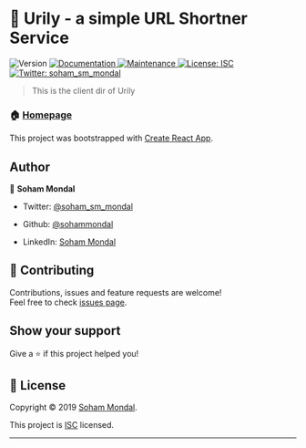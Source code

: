 <h1>🔗 Urily - a simple URL Shortner Service</h1>

<p>

<img  alt="Version"  src="https://img.shields.io/badge/version-0.1.0-blue.svg?cacheSeconds=2592000"  />

<a  href="https://github.com/sohammondal/url_shortner#readme">

<img  alt="Documentation"  src="https://img.shields.io/badge/documentation-yes-brightgreen.svg"  target="_blank"  />

</a>

<a  href="https://github.com/sohammondal/url_shortner/graphs/commit-activity">

<img  alt="Maintenance"  src="https://img.shields.io/badge/Maintained%3F-yes-green.svg"  target="_blank"  />

</a>

<a  href="https://github.com/sohammondal/url_shortner/blob/master/LICENSE">

<img  alt="License: ISC"  src="https://img.shields.io/badge/License-ISC-yellow.svg"  target="_blank"  />

</a>

<a  href="https://twitter.com/soham_sm_mondal">

<img  alt="Twitter: soham_sm_mondal"  src="https://img.shields.io/twitter/follow/soham_sm_mondal.svg?style=social"  target="_blank"  />

</a>

</p>

  

> This is the client dir of Urily

  

### 🏠 [Homepage](http://urily.sohammondal.com)

This project was bootstrapped with [Create React App](https://github.com/facebook/create-react-app).


## Author

  

👤 **Soham Mondal**

  

* Twitter: [@soham_sm_mondal](https://twitter.com/soham_sm_mondal)

* Github: [@sohammondal](https://github.com/sohammondal)

* LinkedIn: [Soham Mondal](https://www.linkedin.com/in/soham-sm-mondal/)

  

## 🤝 Contributing

  

Contributions, issues and feature requests are welcome!<br  />Feel free to check [issues page](https://github.com/sohammondal/url_shortner/issues).

  

## Show your support

  

Give a ⭐️ if this project helped you!

  

## 📝 License

  

Copyright © 2019 [Soham Mondal](https://github.com/sohammondal).<br  />

This project is [ISC](https://github.com/sohammondal/url_shortner/blob/master/LICENSE) licensed.

  

***
